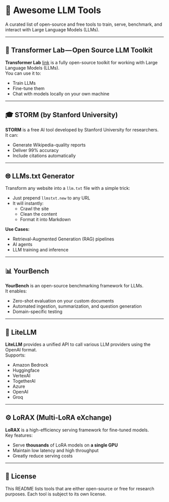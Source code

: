 # 🧠 Awesome LLM Tools

A curated list of open-source and free tools to train, serve, benchmark, and interact with Large Language Models (LLMs).

---

## 🔧 Transformer Lab — Open Source LLM Toolkit

**Transformer Lab** [link](https://github.com/transformerlab/transformerlab-app) is a fully open-source toolkit for working with Large Language Models (LLMs).  
You can use it to:
- Train LLMs  
- Fine-tune them  
- Chat with models locally on your own machine

---

## 🎓 STORM (by Stanford University)

**STORM** is a free AI tool developed by Stanford University for researchers.  
It can:
- Generate Wikipedia-quality reports  
- Deliver 99% accuracy  
- Include citations automatically

---

## 🌐 LLMs.txt Generator

Transform any website into a `llm.txt` file with a simple trick:
- Just prepend `llmstxt.new` to any URL  
- It will instantly:
  - Crawl the site  
  - Clean the content  
  - Format it into Markdown  

**Use Cases:**
- Retrieval-Augmented Generation (RAG) pipelines  
- AI agents  
- LLM training and inference

---

## 📊 YourBench

**YourBench** is an open-source benchmarking framework for LLMs.  
It enables:
- Zero-shot evaluation on your custom documents  
- Automated ingestion, summarization, and question generation  
- Domain-specific testing

---

## 🔌 LiteLLM

**LiteLLM** provides a unified API to call various LLM providers using the OpenAI format.  
Supports:
- Amazon Bedrock  
- Huggingface  
- VertexAI  
- TogetherAI  
- Azure  
- OpenAI  
- Groq

---

## ⚙️ LoRAX (Multi-LoRA eXchange)

**LoRAX** is a high-efficiency serving framework for fine-tuned models.  
Key features:
- Serve **thousands** of LoRA models on **a single GPU**  
- Maintain low latency and high throughput  
- Greatly reduce serving costs

---

## 📝 License

This README lists tools that are either open-source or free for research purposes. Each tool is subject to its own license.
